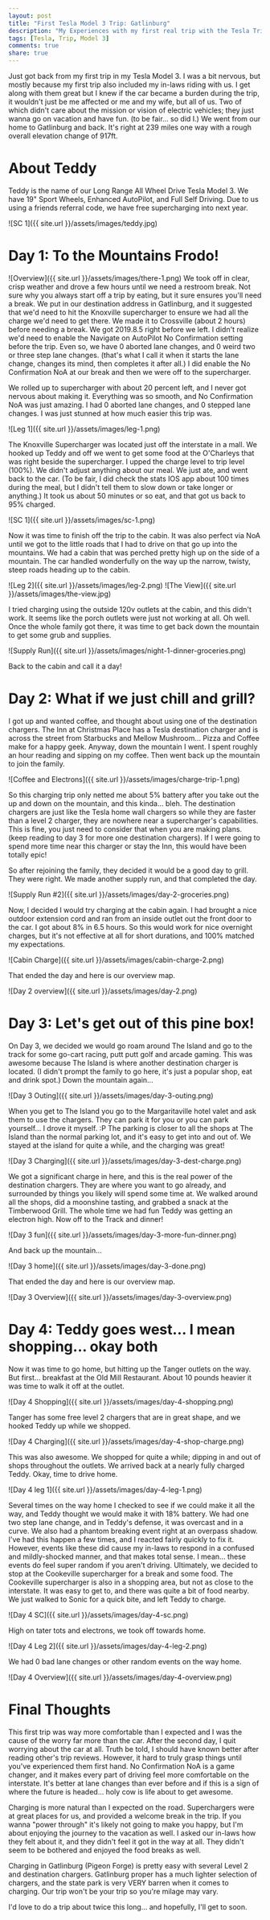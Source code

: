 ```yaml
---
layout: post
title: "First Tesla Model 3 Trip: Gatlinburg"
description: "My Experiences with my first real trip with the Tesla Trip"
tags: [Tesla, Trip, Model 3]
comments: true
share: true
---
```


Just got back from my first trip in my Tesla Model 3. I was a bit nervous, but mostly because my first trip also included my in-laws riding with us. I get along with them great but I knew if the car became a burden during the trip, it wouldn't just be me affected or me and my wife, but all of us. Two of which didn't care about the mission or vision of electric vehicles; they just wanna go on vacation and have fun. (to be fair... so did I.) We went from our home to Gatlinburg and back. It's right at 239 miles one way with a rough overall elevation change of 917ft.

# About Teddy
Teddy is the name of our Long Range All Wheel Drive Tesla Model 3. We have 19" Sport Wheels, Enhanced AutoPilot, and Full Self Driving. Due to us using a friends referral code, we have free supercharging into next year.

![SC 1]({{ site.url }}/assets/images/teddy.jpg)


# Day 1: To the Mountains Frodo!
![Overview]({{ site.url }}/assets/images/there-1.png)
We took off in clear, crisp weather and drove a few hours until we need a restroom break. Not sure why you always start off a trip by eating, but it sure ensures you'll need a break.  We put in our destination address in Gatlinburg, and it suggested that we'd need to hit the Knoxville supercharger to ensure we had all the charge we'd need to get there. We made it to Crossville (about 2 hours) before needing a break. We got 2019.8.5 right before we left. I didn't realize we'd need to enable the Navigate on AutoPilot No Confirmation setting before the trip. Even so, we have 0 aborted lane changes, and 0 weird two or three step lane changes. (that's what I call it when it starts the lane change, changes its mind, then completes it after all.) I did enable the No Confirmation NoA at our break and then we were off to the supercharger.

We rolled up to supercharger with about 20 percent left, and I never got nervous about making it. Everything was so smooth, and No Confirmation NoA was just amazing. I had 0 aborted lane changes, and 0 stepped lane changes. I was just stunned at how much easier this trip was.

![Leg 1]({{ site.url }}/assets/images/leg-1.png)

The Knoxville Supercharger was located just off the interstate in a mall. We hooked up Teddy and off we went to get some food at the O'Charleys that was right beside the supercharger. I upped the charge level to trip level (100%). We didn't adjust anything about our meal. We just ate, and went back to the car. (To be fair, I did check the stats IOS app about 100 times during the meal, but I didn't tell them to slow down or take longer or anything.) It took us about 50 minutes or so eat, and that got us back to 95% charged.

![SC 1]({{ site.url }}/assets/images/sc-1.png)

Now it was time to finish off the trip to the cabin. It was also perfect via NoA until we got to the little roads that I had to drive on that go up into the mountains. We had a cabin that was perched pretty high up on the side of a mountain. The car handled wonderfully on the way up the narrow, twisty, steep roads heading up to the cabin.

![Leg 2]({{ site.url }}/assets/images/leg-2.png)
![The View]({{ site.url }}/assets/images/the-view.jpg)

I tried charging using the outside 120v outlets at the cabin, and this didn't work. It seems like the porch outlets were just not working at all. Oh well. Once the whole family got there, it was time to get back down the mountain to get some grub and supplies.

![Supply Run]({{ site.url }}/assets/images/night-1-dinner-groceries.png)

Back to the cabin and call it a day!

# Day 2: What if we just chill and grill?

I got up and wanted coffee, and thought about using one of the destination chargers. The Inn at Christmas Place has a Tesla destination charger and is across the street from Starbucks and Mellow Mushroom... Pizza and Coffee make for a happy geek.  Anyway, down the mountain I went.  I spent roughly an hour reading and sipping on my coffee. Then went back up the mountain to join the family.

![Coffee and Electrons]({{ site.url }}/assets/images/charge-trip-1.png) 

So this charging trip only netted me about 5% battery after you take out the up and down on the mountain, and this kinda... bleh. The destination chargers are just like the Tesla home wall chargers so while they are faster than a level 2 charger, they are nowhere near a supercharger's capabilities. This is fine, you just need to consider that when you are making plans. (keep reading to day 3 for more one destination chargers). If I were going to spend more time near this charger or stay the Inn, this would have been totally epic!

So after rejoining the family, they decided it would be a good day to grill. They were right. We made another supply run, and that completed the day.

![Supply Run #2]({{ site.url }}/assets/images/day-2-groceries.png)

Now, I decided I would try charging at the cabin again. I had brought a nice outdoor extension cord and ran from an inside outlet out the front door to the car. I got about 8% in 6.5 hours. So this would work for nice overnight charges, but it's not effective at all for short durations, and 100% matched my expectations.

![Cabin Charge]({{ site.url }}/assets/images/cabin-charge-2.png)

That ended the day and here is our overview map.

![Day 2 overview]({{ site.url }}/assets/images/day-2.png)


# Day 3: Let's get out of this pine box!

On Day 3, we decided we would go roam around The Island and go to the track for some go-cart racing, putt putt golf and arcade gaming. This was awesome because The Island is where another destination charger is located. (I didn't prompt the family to go here, it's just a popular shop, eat and drink spot.) Down the mountain again...

![Day 3 Outing]({{ site.url }}/assets/images/day-3-outing.png)

When you get to The Island you go to the Margaritaville hotel valet and ask them to use the chargers. They can park it for you or you can park yourself... I drove it myself. :P The parking is closer to all the shops at The Island than the normal parking lot, and it's easy to get into and out of.  We stayed at the island for quite a while, and the charging was great!

![Day 3 Charging]({{ site.url }}/assets/images/day-3-dest-charge.png)

We got a significant charge in here, and this is the real power of the destination chargers. They are where you want to go already, and surrounded by things you likely will spend some time at. We walked around all the shops, did a moonshine tasting, and grabbed a snack at the Timberwood Grill. The whole time we had fun Teddy was getting an electron high. Now off to the Track and dinner!

![Day 3 fun]({{ site.url }}/assets/images/day-3-more-fun-dinner.png)

And back up the mountain...

![Day 3 home]({{ site.url }}/assets/images/day-3-done.png)

That ended the day and here is our overview map.

![Day 3 Overview]({{ site.url }}/assets/images/day-3-overview.png)

# Day 4: Teddy goes west... I mean shopping... okay both

Now it was time to go home, but hitting up the Tanger outlets on the way. But first... breakfast at the Old Mill Restaurant. About 10 pounds heavier it was time to walk it off at the outlet. 

![Day 4 Shopping]({{ site.url }}/assets/images/day-4-shopping.png)

Tanger has some free level 2 chargers that are in great shape, and we hooked Teddy up while we shopped.

![Day 4 Charging]({{ site.url }}/assets/images/day-4-shop-charge.png)

This was also awesome. We shopped for quite a while; dipping in and out of shops throughout the outlets. We arrived back at a nearly fully charged Teddy. Okay, time to drive home.

![Day 4 leg 1]({{ site.url }}/assets/images/day-4-leg-1.png)

Several times on the way home I checked to see if we could make it all the way, and Teddy thought we would make it with 18% battery. We had one two step lane change, and in Teddy's defense, it was overcast and in a curve. We also had a phantom breaking event right at an overpass shadow. I've had this happen a few times, and I reacted fairly quickly to fix it. However, events like these did cause my in-laws to respond in a confused and mildly-shocked manner, and that makes total sense. I mean... these events do feel super random if you aren't driving. Ultimately, we decided to stop at the Cookeville supercharger for a break and some food. The Cookeville supercharger is also in a shopping area, but not as close to the interstate. It was easy to get to, and there was quite a bit of food nearby. We just walked to Sonic for a quick bite, and left Teddy to charge.

![Day 4 SC]({{ site.url }}/assets/images/day-4-sc.png)

High on tater tots and electrons, we took off towards home. 

![Day 4 Leg 2]({{ site.url }}/assets/images/day-4-leg-2.png)

We had 0 bad lane changes or other random events on the way home.

![Day 4 Overview]({{ site.url }}/assets/images/day-4-overview.png)

# Final Thoughts
This first trip was way more comfortable than I expected and I was the cause of the worry far more than the car. After the second day, I quit worrying about the car at all. Truth be told, I should have known better after reading other's trip reviews.  However, it hard to truly grasp things until you've experienced them first hand. No Confirmation NoA is a game changer, and it makes every part of driving feel more comfortable on the interstate. It's better at lane changes than ever before and if this is a sign of where the future is headed... holy cow is life about to get awesome. 

Charging is more natural than I expected on the road. Superchargers were at great places for us, and provided a welcome break in the trip. If you wanna "power through" it's likely not going to make you happy, but I'm about enjoying the journey to the vacation as well. I asked our in-laws how they felt about it, and they didn't feel it got in the way at all. They didn't seem to be bothered and enjoyed the food breaks as well. 

Charging in Gatlinburg (Pigeon Forge) is pretty easy with several Level 2 and destination chargers. Gatlinburg proper has a much lighter selection of chargers, and the state park is very VERY barren when it comes to charging. Our trip won't be your trip so you're milage may vary.

I'd love to do a trip about twice this long... and hopefully, I'll get to soon. 
